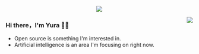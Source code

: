 <p align="center">
  <img alig src="https://github.com/e2-e4dd/e2-e4dd/main/welcome.gif" />
</p>

<img align="right" src="https://github-readme-stats.vercel.app/api?username=e2-e4dd&show_icons=true&icon_color=CE1D2D&text_color=718096&bg_color=00000000&hide_title=true&hide_border=true" />

### Hi there，I'm Yura 🙋‍♂️

- Open source is something I'm interested in.
- Artificial intelligence is an area I'm focusing on right now.
